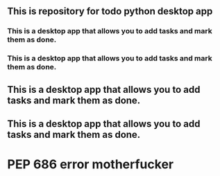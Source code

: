 ## This is repository for todo python desktop app

### This is a desktop app that allows you to add tasks and mark them as done.

### This is a desktop app that allows you to add tasks and mark them as done.

## This is a desktop app that allows you to add tasks and mark them as done.

## This is a desktop app that allows you to add tasks and mark them as done.

# PEP 686 error motherfucker 